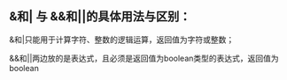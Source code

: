 ## &和| 与 &&和||的具体用法与区别：

&和|只能用于计算字符、整数的逻辑运算，返回值为字符或整数；

&&和||两边放的是表达式，且必须是返回值为boolean类型的表达式，返回值为boolean